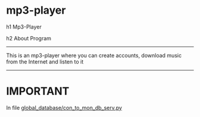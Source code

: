 # mp3-player

h1 Mp3-Player

h2 About Program
***
This is an mp3-player where you can create accounts, download music from the Internet and listen to it
***

IMPORTANT
========
In file [global_database/con_to_mon_db_serv.py](https://github.com/yerkovlad/mp3-player/blob/main/global_database/con_to_mon_db_serv.py)
